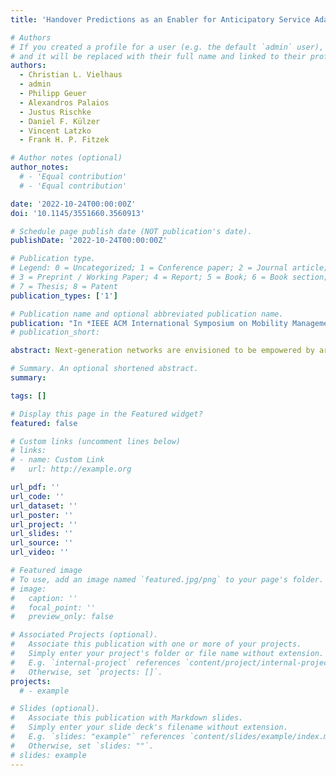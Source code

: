 ```yaml
---
title: 'Handover Predictions as an Enabler for Anticipatory Service Adaptations in Next-Generation Cellular Networks'

# Authors
# If you created a profile for a user (e.g. the default `admin` user), write the username (folder name) here
# and it will be replaced with their full name and linked to their profile.
authors:
  - Christian L. Vielhaus 
  - admin
  - Philipp Geuer
  - Alexandros Palaios
  - Justus Rischke
  - Daniel F. Külzer
  - Vincent Latzko
  - Frank H. P. Fitzek

# Author notes (optional)
author_notes:
  # - 'Equal contribution'
  # - 'Equal contribution'

date: '2022-10-24T00:00:00Z'
doi: '10.1145/3551660.3560913'

# Schedule page publish date (NOT publication's date).
publishDate: '2022-10-24T00:00:00Z'

# Publication type.
# Legend: 0 = Uncategorized; 1 = Conference paper; 2 = Journal article;
# 3 = Preprint / Working Paper; 4 = Report; 5 = Book; 6 = Book section;
# 7 = Thesis; 8 = Patent
publication_types: ['1']

# Publication name and optional abbreviated publication name.
publication: "In *IEEE ACM International Symposium on Mobility Management and Wireless Access (MobiWac)*"
# publication_short:

abstract: Next-generation networks are envisioned to be empowered by artificial intelligence with predictive capabilities. Predicting handovers in high mobility scenarios enables networks and applications to adapt ahead of time to improve the Quality of Service (QoS). In this paper, we present a two-step machine learning (ML) method, consisting of a classifier and regressor, that can predict the remaining time until a handover occurs. Our approach is validated on a dataset that was captured in a real cellular network. The results show that upcoming handovers can be detected with a recall above 90% and the timing of handovers with an error smaller than one second. Furthermore, we compare the importance of input features derived from radio conditions and user locations for the ML models and discuss deployment scenarios of our approach. In particular, our results suggest that cell-based models perform better than models trained for larger areas.

# Summary. An optional shortened abstract.
summary: 

tags: []

# Display this page in the Featured widget?
featured: false

# Custom links (uncomment lines below)
# links:
# - name: Custom Link
#   url: http://example.org

url_pdf: ''
url_code: ''
url_dataset: ''
url_poster: ''
url_project: ''
url_slides: ''
url_source: ''
url_video: ''

# Featured image
# To use, add an image named `featured.jpg/png` to your page's folder.
# image:
#   caption: ''
#   focal_point: ''
#   preview_only: false

# Associated Projects (optional).
#   Associate this publication with one or more of your projects.
#   Simply enter your project's folder or file name without extension.
#   E.g. `internal-project` references `content/project/internal-project/index.md`.
#   Otherwise, set `projects: []`.
projects:
  # - example

# Slides (optional).
#   Associate this publication with Markdown slides.
#   Simply enter your slide deck's filename without extension.
#   E.g. `slides: "example"` references `content/slides/example/index.md`.
#   Otherwise, set `slides: ""`.
# slides: example
---
```


<!-- {{% callout note %}}
Click the _Cite_ button above to demo the feature to enable visitors to import publication metadata into their reference management software.
{{% /callout %}}

{{% callout note %}}
Create your slides in Markdown - click the _Slides_ button to check out the example.
{{% /callout %}}

Supplementary notes can be added here, including [code, math, and images](https://wowchemy.com/docs/writing-markdown-latex/). -->
